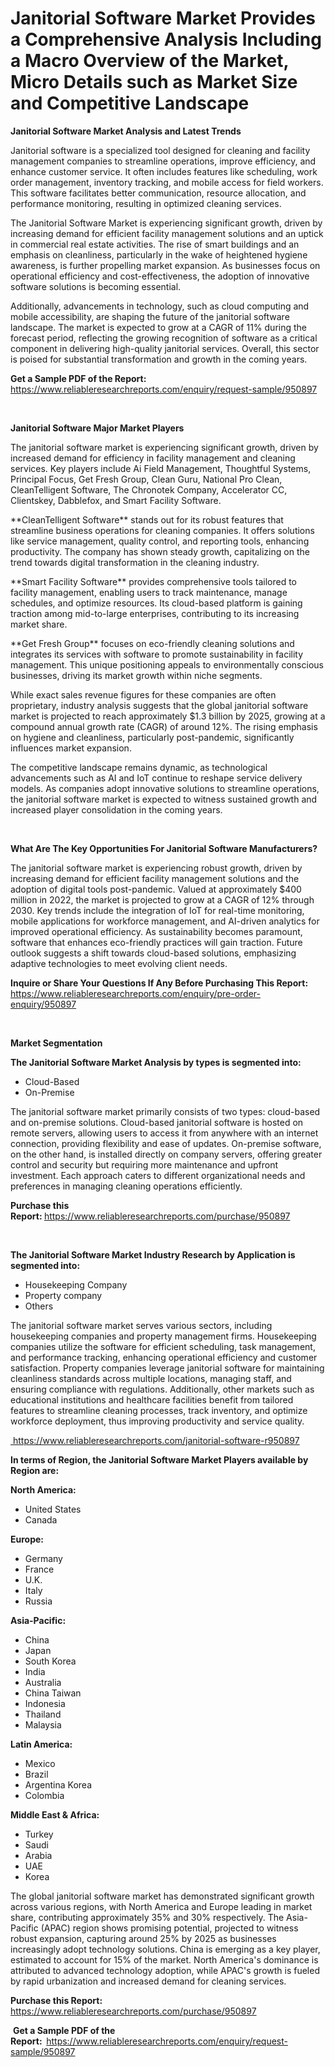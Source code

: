 <p><h1>Janitorial Software Market Provides a Comprehensive Analysis Including a Macro Overview of the Market, Micro Details such as Market Size and Competitive Landscape</h1></p><p><strong>Janitorial Software Market Analysis and Latest Trends</strong></p>
<p><p>Janitorial software is a specialized tool designed for cleaning and facility management companies to streamline operations, improve efficiency, and enhance customer service. It often includes features like scheduling, work order management, inventory tracking, and mobile access for field workers. This software facilitates better communication, resource allocation, and performance monitoring, resulting in optimized cleaning services.</p><p>The Janitorial Software Market is experiencing significant growth, driven by increasing demand for efficient facility management solutions and an uptick in commercial real estate activities. The rise of smart buildings and an emphasis on cleanliness, particularly in the wake of heightened hygiene awareness, is further propelling market expansion. As businesses focus on operational efficiency and cost-effectiveness, the adoption of innovative software solutions is becoming essential.</p><p>Additionally, advancements in technology, such as cloud computing and mobile accessibility, are shaping the future of the janitorial software landscape. The market is expected to grow at a CAGR of 11% during the forecast period, reflecting the growing recognition of software as a critical component in delivering high-quality janitorial services. Overall, this sector is poised for substantial transformation and growth in the coming years.</p></p>
<p><strong>Get a Sample PDF of the Report:&nbsp;</strong> <a href="https://www.reliableresearchreports.com/enquiry/request-sample/950897?utm_campaign=3696&utm_medium=2&utm_source=Github&utm_content=ia&utm_term=18042025&utm_id=janitorial-software">https://www.reliableresearchreports.com/enquiry/request-sample/950897</a></p>
<p>&nbsp;</p>
<p><strong>Janitorial Software Major Market Players</strong></p>
<p><p>The janitorial software market is experiencing significant growth, driven by increased demand for efficiency in facility management and cleaning services. Key players include Ai Field Management, Thoughtful Systems, Principal Focus, Get Fresh Group, Clean Guru, National Pro Clean, CleanTelligent Software, The Chronotek Company, Accelerator CC, Clientskey, Dabblefox, and Smart Facility Software.</p><p>**CleanTelligent Software** stands out for its robust features that streamline business operations for cleaning companies. It offers solutions like service management, quality control, and reporting tools, enhancing productivity. The company has shown steady growth, capitalizing on the trend towards digital transformation in the cleaning industry.</p><p>**Smart Facility Software** provides comprehensive tools tailored to facility management, enabling users to track maintenance, manage schedules, and optimize resources. Its cloud-based platform is gaining traction among mid-to-large enterprises, contributing to its increasing market share.</p><p>**Get Fresh Group** focuses on eco-friendly cleaning solutions and integrates its services with software to promote sustainability in facility management. This unique positioning appeals to environmentally conscious businesses, driving its market growth within niche segments.</p><p>While exact sales revenue figures for these companies are often proprietary, industry analysis suggests that the global janitorial software market is projected to reach approximately $1.3 billion by 2025, growing at a compound annual growth rate (CAGR) of around 12%. The rising emphasis on hygiene and cleanliness, particularly post-pandemic, significantly influences market expansion.</p><p>The competitive landscape remains dynamic, as technological advancements such as AI and IoT continue to reshape service delivery models. As companies adopt innovative solutions to streamline operations, the janitorial software market is expected to witness sustained growth and increased player consolidation in the coming years.</p></p>
<p>&nbsp;</p>
<p><strong>What Are The Key Opportunities For Janitorial Software Manufacturers?</strong></p>
<p><p>The janitorial software market is experiencing robust growth, driven by increasing demand for efficient facility management solutions and the adoption of digital tools post-pandemic. Valued at approximately $400 million in 2022, the market is projected to grow at a CAGR of 12% through 2030. Key trends include the integration of IoT for real-time monitoring, mobile applications for workforce management, and AI-driven analytics for improved operational efficiency. As sustainability becomes paramount, software that enhances eco-friendly practices will gain traction. Future outlook suggests a shift towards cloud-based solutions, emphasizing adaptive technologies to meet evolving client needs.</p></p>
<p><strong>Inquire or Share Your Questions If Any Before Purchasing This Report:</strong> <a href="https://www.reliableresearchreports.com/enquiry/pre-order-enquiry/950897?utm_campaign=3696&utm_medium=2&utm_source=Github&utm_content=ia&utm_term=18042025&utm_id=janitorial-software">https://www.reliableresearchreports.com/enquiry/pre-order-enquiry/950897</a></p>
<p>&nbsp;</p>
<p><strong>Market Segmentation</strong></p>
<p><strong>The Janitorial Software Market Analysis by types is segmented into:</strong></p>
<p><ul><li>Cloud-Based</li><li>On-Premise</li></ul></p>
<p><p>The janitorial software market primarily consists of two types: cloud-based and on-premise solutions. Cloud-based janitorial software is hosted on remote servers, allowing users to access it from anywhere with an internet connection, providing flexibility and ease of updates. On-premise software, on the other hand, is installed directly on company servers, offering greater control and security but requiring more maintenance and upfront investment. Each approach caters to different organizational needs and preferences in managing cleaning operations efficiently.</p></p>
<p><strong>Purchase this Report:&nbsp;</strong><a href="https://www.reliableresearchreports.com/purchase/950897?utm_campaign=3696&utm_medium=2&utm_source=Github&utm_content=ia&utm_term=18042025&utm_id=janitorial-software">https://www.reliableresearchreports.com/purchase/950897</a></p>
<p>&nbsp;</p>
<p><strong>The Janitorial Software Market Industry Research by Application is segmented into:</strong></p>
<p><ul><li>Housekeeping Company</li><li>Property company</li><li>Others</li></ul></p>
<p><p>The janitorial software market serves various sectors, including housekeeping companies and property management firms. Housekeeping companies utilize the software for efficient scheduling, task management, and performance tracking, enhancing operational efficiency and customer satisfaction. Property companies leverage janitorial software for maintaining cleanliness standards across multiple locations, managing staff, and ensuring compliance with regulations. Additionally, other markets such as educational institutions and healthcare facilities benefit from tailored features to streamline cleaning processes, track inventory, and optimize workforce deployment, thus improving productivity and service quality.</p></p>
<p><a href="https://www.reliableresearchreports.com/janitorial-software-r950897?utm_campaign=3696&utm_medium=2&utm_source=Github&utm_content=ia&utm_term=18042025&utm_id=janitorial-software">&nbsp;https://www.reliableresearchreports.com/janitorial-software-r950897</a></p>
<p><strong>In terms of Region, the Janitorial Software Market Players available by Region are:</strong></p>
<p>
    <p> <strong> North America: </strong>
        <ul>
            <li>United States</li>
            <li>Canada</li>
        </ul>
        </p> 
    <p> <strong> Europe: </strong>
        <ul>
            <li>Germany</li>
            <li>France</li>
            <li>U.K.</li>
            <li>Italy</li>
            <li>Russia</li>
        </ul>
        </p> 
    <p> <strong> Asia-Pacific: </strong>
        <ul>
            <li>China</li>
            <li>Japan</li>
            <li>South Korea</li>
            <li>India</li>
            <li>Australia</li>
            <li>China Taiwan</li>
            <li>Indonesia</li>
            <li>Thailand</li>
            <li>Malaysia</li>
        </ul>
        </p> 
    <p> <strong> Latin America: </strong>
        <ul>
            <li>Mexico</li>
            <li>Brazil</li>
            <li>Argentina Korea</li>
            <li>Colombia</li>
        </ul>
        </p> 
    <p> <strong> Middle East & Africa: </strong>
        <ul>
            <li>Turkey</li>
            <li>Saudi</li>
            <li>Arabia</li>
            <li>UAE</li>
            <li>Korea</li>
        </ul>
    </p>
    </p>
<p><p>The global janitorial software market has demonstrated significant growth across various regions, with North America and Europe leading in market share, contributing approximately 35% and 30% respectively. The Asia-Pacific (APAC) region shows promising potential, projected to witness robust expansion, capturing around 25% by 2025 as businesses increasingly adopt technology solutions. China is emerging as a key player, estimated to account for 15% of the market. North America's dominance is attributed to advanced technology adoption, while APAC's growth is fueled by rapid urbanization and increased demand for cleaning services.</p></p>
<p><strong>Purchase this Report: </strong><a href="https://www.reliableresearchreports.com/purchase/950897?utm_campaign=3696&utm_medium=2&utm_source=Github&utm_content=ia&utm_term=18042025&utm_id=janitorial-software">https://www.reliableresearchreports.com/purchase/950897</a></p>
<p>&nbsp;<strong>Get a Sample PDF of the Report:&nbsp;&nbsp;</strong><a href="https://www.reliableresearchreports.com/enquiry/request-sample/950897?utm_campaign=3696&utm_medium=2&utm_source=Github&utm_content=ia&utm_term=18042025&utm_id=janitorial-software">https://www.reliableresearchreports.com/enquiry/request-sample/950897</a></p>
<p><strong></strong></p>
<p><p></p><p></p><p></p></p>